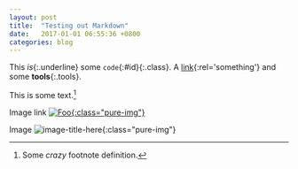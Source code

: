 ```yaml
---
layout: post
title:  "Testing out Markdown"
date:   2017-01-01 06:55:36 +0800
categories: blog
---
```



This *is*{:.underline} some `code`{:#id}{:.class}.
A [link](test.html){:rel='something'} and some **tools**{:.tools}.


This is some text.[^1]

[^1]: Some *crazy* footnote definition.


Image link
[![Foo](https://orig00.deviantart.net/d5f6/f/2017/180/2/7/luaa__by_lugia_sea-dbefxn5.gif){:class="pure-img"}](http://fav.me/dbefxn5)

Image
![image-title-here](http://i0.kym-cdn.com/photos/images/original/001/018/899/936.jpg){:class="pure-img"}